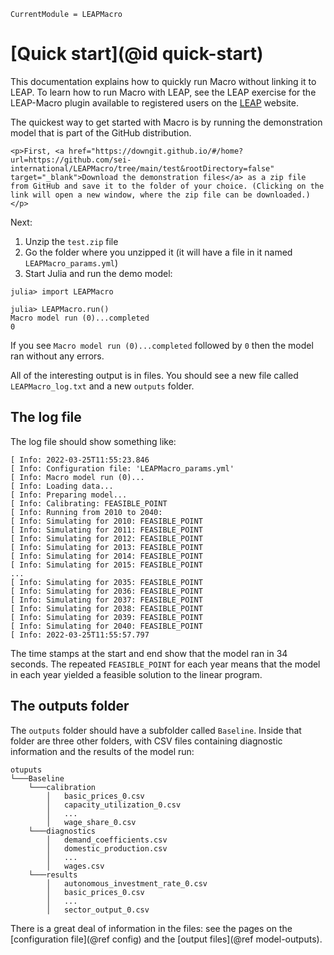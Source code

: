 ```@meta
CurrentModule = LEAPMacro
```

# [Quick start](@id quick-start)

This documentation explains how to quickly run Macro without linking it to LEAP. To learn how to run Macro with LEAP, see the LEAP exercise for the LEAP-Macro plugin available to registered users on the [LEAP](https://leap.sei.org/) website.

The quickest way to get started with Macro is by running the demonstration model that is part of the GitHub distribution.
```@raw html
<p>First, <a href="https://downgit.github.io/#/home?url=https://github.com/sei-international/LEAPMacro/tree/main/test&rootDirectory=false" target="_blank">Download the demonstration files</a> as a zip file from GitHub and save it to the folder of your choice. (Clicking on the link will open a new window, where the zip file can be downloaded.)</p>
```
Next:
1. Unzip the `test.zip` file
2. Go the folder where you unzipped it (it will have a file in it named `LEAPMacro_params.yml`)
3. Start Julia and run the demo model:
```
julia> import LEAPMacro

julia> LEAPMacro.run()
Macro model run (0)...completed
0
```
If you see `Macro model run (0)...completed` followed by `0` then the model ran without any errors.

All of the interesting output is in files. You should see a new file called `LEAPMacro_log.txt` and a new `outputs` folder.

## The log file
The log file should show something like:
```
[ Info: 2022-03-25T11:55:23.846
[ Info: Configuration file: 'LEAPMacro_params.yml'
[ Info: Macro model run (0)...
[ Info: Loading data...
[ Info: Preparing model...
[ Info: Calibrating: FEASIBLE_POINT
[ Info: Running from 2010 to 2040:
[ Info: Simulating for 2010: FEASIBLE_POINT
[ Info: Simulating for 2011: FEASIBLE_POINT
[ Info: Simulating for 2012: FEASIBLE_POINT
[ Info: Simulating for 2013: FEASIBLE_POINT
[ Info: Simulating for 2014: FEASIBLE_POINT
[ Info: Simulating for 2015: FEASIBLE_POINT
...
[ Info: Simulating for 2035: FEASIBLE_POINT
[ Info: Simulating for 2036: FEASIBLE_POINT
[ Info: Simulating for 2037: FEASIBLE_POINT
[ Info: Simulating for 2038: FEASIBLE_POINT
[ Info: Simulating for 2039: FEASIBLE_POINT
[ Info: Simulating for 2040: FEASIBLE_POINT
[ Info: 2022-03-25T11:55:57.797
```
The time stamps at the start and end show that the model ran in 34 seconds. The repeated `FEASIBLE_POINT` for each year means that the model in each year yielded a feasible solution to the linear program.

## The outputs folder
The `outputs` folder should have a subfolder called `Baseline`. Inside that folder are three other folders, with CSV files containing diagnostic information and the results of the model run:
```
otuputs 
└───Baseline
    └───calibration
        │   basic_prices_0.csv
        │   capacity_utilization_0.csv
        │   ...
        │   wage_share_0.csv
    └───diagnostics
        │   demand_coefficients.csv
        │   domestic_production.csv
        │   ...
        │   wages.csv
    └───results
        │   autonomous_investment_rate_0.csv
        │   basic_prices_0.csv
        │   ...
        │   sector_output_0.csv
```
There is a great deal of information in the files: see the pages on the [configuration file](@ref config) and the [output files](@ref model-outputs).
